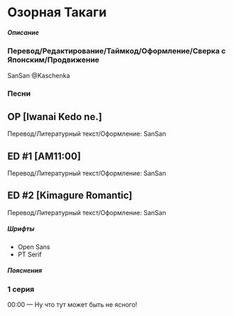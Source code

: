 # Озорная Такаги

##### Описание

### Перевод/Редактирование/Таймкод/Оформление/Сверка с Японским/Продвижение

SanSan @Kaschenka

### Песни

## OP [Iwanai Kedo ne.]

Перевод/Литературный текст/Оформление: SanSan

## ED #1 [AM11:00]

Перевод/Литературный текст/Оформление: SanSan

## ED #2 [Kimagure Romantic]

Перевод/Литературный текст/Оформление: SanSan


##### Шрифты

- Open Sans
- PT Serif


##### Пояснения

### 1 серия

00:00 — Ну что тут может быть не ясного!
